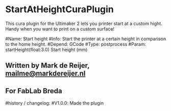 # StartAtHeightCuraPlugin
This cura plugin for the Ultimaker 2 lets you printer start at a custom hight. Handy when you want to print on a custom surface!

#Name: Start height
#Info: Start the printer at a certain height in comparison to the home height.
#Depend: GCode
#Type: postprocess
#Param: startHeight(float:3.0) Start height (mm)

## Written by Mark de Reijer, mailme@markdereijer.nl
## For FabLab Breda

#history / changelog:
#V1.0.0: Made the plugin
